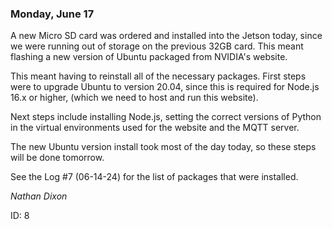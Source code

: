 ### Monday, June 17

A new Micro SD card was ordered and installed into the Jetson today, since we were running out of storage on the previous 32GB card. This meant flashing a new version of Ubuntu packaged from NVIDIA's website. 

This meant having to reinstall all of the necessary packages. First steps were to upgrade Ubuntu to version 20.04, since this is required for Node.js 16.x or higher,  (which we need to host and run this website).

Next steps include installing Node.js, setting the correct versions of Python in the virtual environments used for the website and the MQTT server.

The new Ubuntu version install took most of the day today, so these steps will be done tomorrow.

See the Log #7 (06-14-24) for the list of packages that were installed.

*Nathan Dixon*

ID: 8